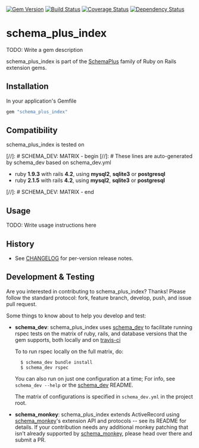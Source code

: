 [![Gem Version](https://badge.fury.io/rb/schema_plus_index.svg)](http://badge.fury.io/rb/schema_plus_index)
[![Build Status](https://secure.travis-ci.org/SchemaPlus/schema_plus_index.svg)](http://travis-ci.org/SchemaPlus/schema_plus_index)
[![Coverage Status](https://img.shields.io/coveralls/SchemaPlus/schema_plus_index.svg)](https://coveralls.io/r/SchemaPlus/schema_plus_index)
[![Dependency Status](https://gemnasium.com/lomba/schema_plus_index.svg)](https://gemnasium.com/SchemaPlus/schema_plus_index)

# schema_plus_index

TODO: Write a gem description

schema_plus_index is part of the [SchemaPlus](https://github.com/SchemaPlus/) family of Ruby on Rails extension gems.

## Installation

In your application's Gemfile

```ruby
gem "schema_plus_index"
```
## Compatibility

schema_plus_index is tested on

[//]: # SCHEMA_DEV: MATRIX - begin
[//]: # These lines are auto-generated by schema_dev based on schema_dev.yml
* ruby **1.9.3** with rails **4.2**, using **mysql2**, **sqlite3** or **postgresql**
* ruby **2.1.5** with rails **4.2**, using **mysql2**, **sqlite3** or **postgresql**

[//]: # SCHEMA_DEV: MATRIX - end

## Usage

TODO: Write usage instructions here


## History

*   See [CHANGELOG](CHANGELOG.md) for per-version release notes.

## Development & Testing

Are you interested in contributing to schema_plus_index?  Thanks!  Please follow
the standard protocol: fork, feature branch, develop, push, and issue pull request.

Some things to know about to help you develop and test:

* **schema_dev**:  schema_plus_index uses [schema_dev](https://github.com/SchemaPlus/schema_dev) to
  facilitate running rspec tests on the matrix of ruby, rails, and database
  versions that the gem supports, both locally and on
  [travis-ci](http://travis-ci.org/SchemaPlus/schema_plus_index)

  To to run rspec locally on the full matrix, do:

        $ schema_dev bundle install
        $ schema_dev rspec

  You can also run on just one configuration at a time;  For info, see `schema_dev --help` or the
  [schema_dev](https://github.com/SchemaPlus/schema_dev) README.

  The matrix of configurations is specified in `schema_dev.yml` in
  the project root.

* **schema_monkey**: schema_plus_index extends ActiveRecord using
  [schema_monkey](https://github.com/SchemaPlus/schema_monkey)'s extension
  API and protocols -- see its README for details.  If your contribution needs any additional monkey patching
  that isn't already supported by
  [schema_monkey](https://github.com/SchemaPlus/schema_monkey), please head
  over there and submit a PR.
